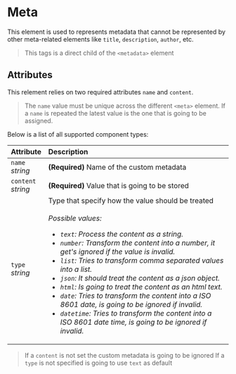 # Meta

This element is used to represents metadata that cannot be represented by other meta-related elements like `title`, `description`, `author`, etc.

> This tags is a direct child of the `<metadata>` element

## Attributes

This relement relies on two required attributes `name` and `content`.

> The `name` value must be unique across the different `<meta>` element.
> If a `name` is repeated the latest value is the one that is going to be assigned.

Below is a list of all supported component types:

| Attribute                | Description                                                                                                                                                                                                                                                                                                                                                                                                                                                                                                                                                                                                                                                              |
| :----------------------- | :----------------------------------------------------------------------------------------------------------------------------------------------------------------------------------------------------------------------------------------------------------------------------------------------------------------------------------------------------------------------------------------------------------------------------------------------------------------------------------------------------------------------------------------------------------------------------------------------------------------------------------------------------------------------- |
| `name` <br/> _string_    | **(Required)** Name of the custom metadata                                                                                                                                                                                                                                                                                                                                                                                                                                                                                                                                                                                                                               |
| `content` <br/> _string_ | **(Required)** Value that is going to be stored                                                                                                                                                                                                                                                                                                                                                                                                                                                                                                                                                                                                                          |
| `type` <br/> _string_    | Type that specify how the value should be treated </br> </br>_Possible values: <ul><li>`text`: Process the content as a string.</li><li>`number`: Transform the content into a number, it get's ignored if the value is invalid.</li><li>`list`: Tries to transform comma separated values into a list.</li><li>`json`: It should treat the content as a json object.</li><li>`html`: Is going to treat the content as an html text.</li><li>`date`: Tries to transform the content into a ISO 8601 date, is going to be ignored if invalid.</li><li>`datetime`: Tries to transform the content into a ISO 8601 date time, is going to be ignored if invalid.</li></ul>_ |

> If a `content` is not set the custom metadata is going to be ignored
> If a `type` is not specified is going to use `text` as default